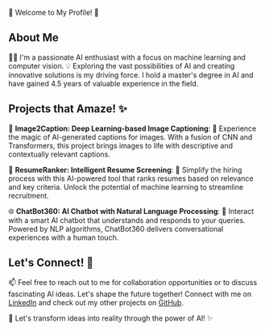 👋 Welcome to My Profile! 🌟

## About Me

👨‍💻 I'm a passionate AI enthusiast with a focus on machine learning and computer vision. 💡 Exploring the vast possibilities of AI and creating innovative solutions is my driving force. I hold a master's degree in AI and have gained 4.5 years of valuable experience in the field.

## Projects that Amaze! ✨

🔭 **Image2Caption: Deep Learning-based Image Captioning**: 📸 Experience the magic of AI-generated captions for images. With a fusion of CNN and Transformers, this project brings images to life with descriptive and contextually relevant captions.

🚀 **ResumeRanker: Intelligent Resume Screening**: 📄 Simplify the hiring process with this AI-powered tool that ranks resumes based on relevance and key criteria. Unlock the potential of machine learning to streamline recruitment.

🌐 **ChatBot360: AI Chatbot with Natural Language Processing**: 💬 Interact with a smart AI chatbot that understands and responds to your queries. Powered by NLP algorithms, ChatBot360 delivers conversational experiences with a human touch.

## Let's Connect! 🤝

📫 Feel free to reach out to me for collaboration opportunities or to discuss fascinating AI ideas. Let's shape the future together! Connect with me on [LinkedIn](https://www.linkedin.com/in/ankit-aglawe) and check out my other projects on [GitHub](https://github.com/ankit-aglawe).

🌟 Let's transform ideas into reality through the power of AI! ✨

